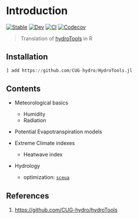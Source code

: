 # Introduction

[![Stable](https://img.shields.io/badge/docs-stable-blue.svg)](https://CUG-hydro.github.io/HydroTools.jl/stable)
[![Dev](https://img.shields.io/badge/docs-dev-blue.svg)](https://CUG-hydro.github.io/HydroTools.jl/dev)
[![CI](https://github.com/CUG-hydro/HydroTools.jl/actions/workflows/CI.yml/badge.svg)](https://github.com/CUG-hydro/HydroTools.jl/actions/workflows/CI.yml)
[![Codecov](https://codecov.io/gh/CUG-hydro/HydroTools.jl/branch/master/graph/badge.svg)](https://codecov.io/gh/CUG-hydro/HydroTools.jl)

> Translation of [hydroTools](https://github.com/CUG-hydro/hydroTools) in R


## Installation

```julia
] add https://github.com/CUG-hydro/HydroTools.jl
```

## Contents

- Meteorological basics  
  - Humidity
  - Radiation

- Potential Evapotranspiration models

- Extreme Climate indexes
  - Heatwave index

- Hydrology
  - optimization: [`sceua`](@ref)

## References

1. <https://github.com/CUG-hydro/hydroTools>
